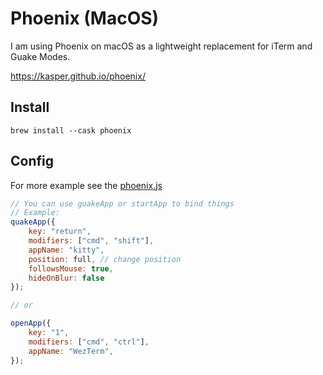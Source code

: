 # Phoenix (MacOS)

I am using Phoenix on macOS as a lightweight replacement for iTerm and Guake Modes.

https://kasper.github.io/phoenix/

## Install

```ssh
brew install --cask phoenix
```


## Config

For more example see the [phoenix.js](./phoenix.js)

```js
// You can use guakeApp or startApp to bind things
// Example:
quakeApp({
    key: "return",
    modifiers: ["cmd", "shift"],
    appName: "kitty",
    position: full, // change position
    followsMouse: true,
    hideOnBlur: false
});

// or

openApp({
    key: "1",
    modifiers: ["cmd", "ctrl"],
    appName: "WezTerm",
});

```

